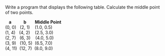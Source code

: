 Write a program that displays the following table. Calculate the middle point of two points.  
  
   **a**          **b**       **Middle Point**  
(0, 0)   (2, 1)    (1.0, 0.5)  
(1, 4)   (4, 2)    (2.5, 3.0)  
(2, 7)   (6, 3)    (4.0, 5.0)  
(3, 9)   (10, 5)  (6.5, 7.0)  
(4, 11)  (12, 7)  (8.0, 9.0)  